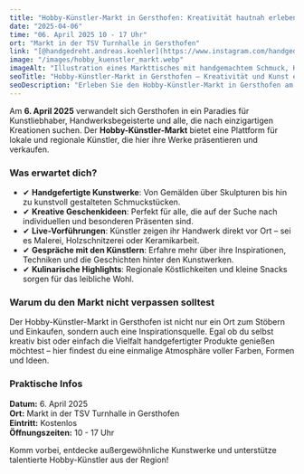 ```yaml
---
title: "Hobby-Künstler-Markt in Gersthofen: Kreativität hautnah erleben"
date: "2025-04-06"
time: "06. April 2025 10 - 17 Uhr"
ort: "Markt in der TSV Turnhalle in Gersthofen"
link: "[@handgedreht.andreas.koehler](https://www.instagram.com/handgedreht.andreas.koehler/p/DGD0MB0oDNi/==)"
image: "/images/hobby_kuenstler_markt.webp"
imageAlt: "Illustration eines Markttisches mit handgemachtem Schmuck, Kunstwerken und Dekorationen auf dem Hobby-Künstler-Markt in Gersthofen"
seoTitle: "Hobby-Künstler-Markt in Gersthofen – Kreativität und Kunst entdecken"
seoDescription: "Erleben Sie den Hobby-Künstler-Markt in Gersthofen am 6. April 2025. Entdecken Sie kreative Werke von Künstlern, handgefertigte Kunstgegenstände und lassen Sie sich von der Vielfalt der Kunstszene inspirieren."
---
```


Am **6. April 2025** verwandelt sich Gersthofen in ein Paradies für Kunstliebhaber, Handwerksbegeisterte und alle, die nach einzigartigen Kreationen suchen. Der **Hobby-Künstler-Markt** bietet eine Plattform für lokale und regionale Künstler, die hier ihre Werke präsentieren und verkaufen.

### **Was erwartet dich?**
- ✔ **Handgefertigte Kunstwerke**: Von Gemälden über Skulpturen bis hin zu kunstvoll gestalteten Schmuckstücken.
- ✔ **Kreative Geschenkideen**: Perfekt für alle, die auf der Suche nach individuellen und besonderen Präsenten sind.
- ✔ **Live-Vorführungen**: Künstler zeigen ihr Handwerk direkt vor Ort – sei es Malerei, Holzschnitzerei oder Keramikarbeit.
- ✔ **Gespräche mit den Künstlern**: Erfahre mehr über ihre Inspirationen, Techniken und die Geschichten hinter den Kunstwerken.
- ✔ **Kulinarische Highlights**: Regionale Köstlichkeiten und kleine Snacks sorgen für das leibliche Wohl.

### **Warum du den Markt nicht verpassen solltest**
Der Hobby-Künstler-Markt in Gersthofen ist nicht nur ein Ort zum Stöbern und Einkaufen, sondern auch eine Inspirationsquelle. Egal ob du selbst kreativ bist oder einfach die Vielfalt handgefertigter Produkte genießen möchtest – hier findest du eine einmalige Atmosphäre voller Farben, Formen und Ideen.

### **Praktische Infos**
**Datum:** 6. April 2025  
**Ort:** Markt in der TSV Turnhalle in Gersthofen  
**Eintritt:** Kostenlos  
**Öffnungszeiten:** 10 - 17 Uhr  

Komm vorbei, entdecke außergewöhnliche Kunstwerke und unterstütze talentierte Hobby-Künstler aus der Region!
